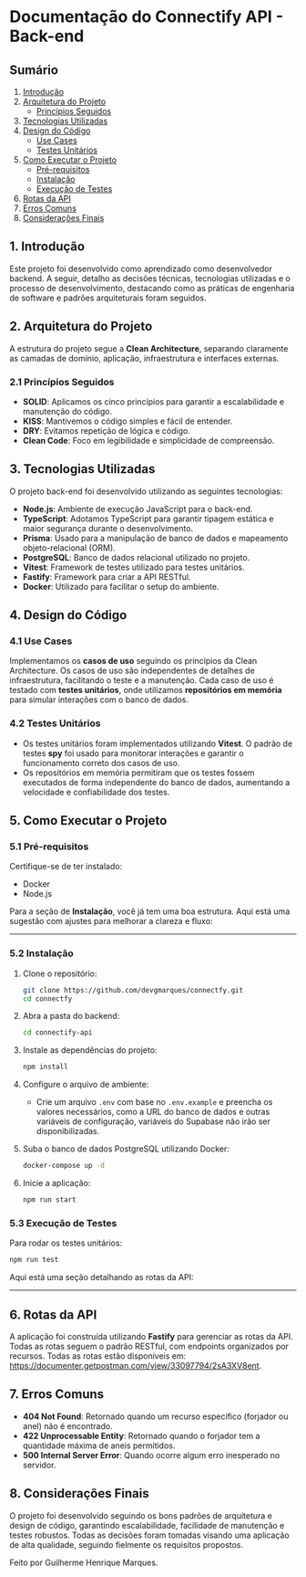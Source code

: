 # Documentação do Connectify API - Back-end

## Sumário
1. [Introdução](#1-introdução)
2. [Arquitetura do Projeto](#2-arquitetura-do-projeto)
   - [Princípios Seguidos](#21-princípios-seguidos)
3. [Tecnologias Utilizadas](#3-tecnologias-utilizadas)
4. [Design do Código](#4-design-do-código)
   - [Use Cases](#41-use-cases)
   - [Testes Unitários](#42-testes-unitários)
5. [Como Executar o Projeto](#5-como-executar-o-projeto)
   - [Pré-requisitos](#51-pré-requisitos)
   - [Instalação](#52-instalação)
   - [Execução de Testes](#53-execução-de-testes)
6. [Rotas da API](#6-rotas-da-api)
7. [Erros Comuns](#7-erros-comuns)
8. [Considerações Finais](#8-considerações-finais)

## 1. **Introdução**
Este projeto foi desenvolvido como aprendizado como desenvolvedor backend. A seguir, detalho as decisões técnicas, tecnologias utilizadas e o processo de desenvolvimento, destacando como as práticas de engenharia de software e padrões arquiteturais foram seguidos.

## 2. **Arquitetura do Projeto**
A estrutura do projeto segue a **Clean Architecture**, separando claramente as camadas de domínio, aplicação, infraestrutura e interfaces externas.

### 2.1 **Princípios Seguidos**
- **SOLID**: Aplicamos os cinco princípios para garantir a escalabilidade e manutenção do código.
- **KISS**: Mantivemos o código simples e fácil de entender.
- **DRY**: Evitamos repetição de lógica e código.
- **Clean Code**: Foco em legibilidade e simplicidade de compreensão.

## 3. **Tecnologias Utilizadas**
O projeto back-end foi desenvolvido utilizando as seguintes tecnologias:
- **Node.js**: Ambiente de execução JavaScript para o back-end.
- **TypeScript**: Adotamos TypeScript para garantir tipagem estática e maior segurança durante o desenvolvimento.
- **Prisma**: Usado para a manipulação de banco de dados e mapeamento objeto-relacional (ORM).
- **PostgreSQL**: Banco de dados relacional utilizado no projeto.
- **Vitest**: Framework de testes utilizado para testes unitários.
- **Fastify**: Framework para criar a API RESTful.
- **Docker**: Utilizado para facilitar o setup do ambiente.

## 4. **Design do Código**
### 4.1 **Use Cases**
Implementamos os **casos de uso** seguindo os princípios da Clean Architecture. Os casos de uso são independentes de detalhes de infraestrutura, facilitando o teste e a manutenção. Cada caso de uso é testado com **testes unitários**, onde utilizamos **repositórios em memória** para simular interações com o banco de dados.

### 4.2 **Testes Unitários**
- Os testes unitários foram implementados utilizando **Vitest**. O padrão de testes **spy** foi usado para monitorar interações e garantir o funcionamento correto dos casos de uso.
- Os repositórios em memória permitiram que os testes fossem executados de forma independente do banco de dados, aumentando a velocidade e confiabilidade dos testes.

## 5. **Como Executar o Projeto**

### 5.1 **Pré-requisitos**
Certifique-se de ter instalado:
- Docker
- Node.js

Para a seção de **Instalação**, você já tem uma boa estrutura. Aqui está uma sugestão com ajustes para melhorar a clareza e fluxo:

---

### 5.2 **Instalação**

1. Clone o repositório:
   ```bash
   git clone https://github.com/devgmarques/connectfy.git
   cd connectfy
   ```

2. Abra a pasta do backend:
   ```bash
   cd connectify-api
   ```

3. Instale as dependências do projeto:
   ```bash
   npm install
   ```

4. Configure o arquivo de ambiente:
   - Crie um arquivo `.env` com base no `.env.example` e preencha os valores necessários, como a URL do banco de dados e outras variáveis de configuração, variáveis do Supabase não irão ser disponibilizadas.

5. Suba o banco de dados PostgreSQL utilizando Docker:
   ```bash
   docker-compose up -d
   ```

6. Inicie a aplicação:
   ```bash
   npm run start
   ```

### 5.3 **Execução de Testes**
Para rodar os testes unitários:
```bash
npm run test
```


Aqui está uma seção detalhando as rotas da API:

---

## 6. **Rotas da API**

A aplicação foi construída utilizando **Fastify** para gerenciar as rotas da API. Todas as rotas seguem o padrão RESTful, com endpoints organizados por recursos. Todas as rotas estão disponíveis em: https://documenter.getpostman.com/view/33097794/2sA3XV8ent.

## 7. **Erros Comuns**
- **404 Not Found**: Retornado quando um recurso específico (forjador ou anel) não é encontrado.
- **422 Unprocessable Entity**: Retornado quando o forjador tem a quantidade máxima de aneis permitidos.
- **500 Internal Server Error**: Quando ocorre algum erro inesperado no servidor.

## 8. **Considerações Finais**
O projeto foi desenvolvido seguindo os bons padrões de arquitetura e design de código, garantindo escalabilidade, facilidade de manutenção e testes robustos. Todas as decisões foram tomadas visando uma aplicação de alta qualidade, seguindo fielmente os requisitos propostos.

Feito por Guilherme Henrique Marques.